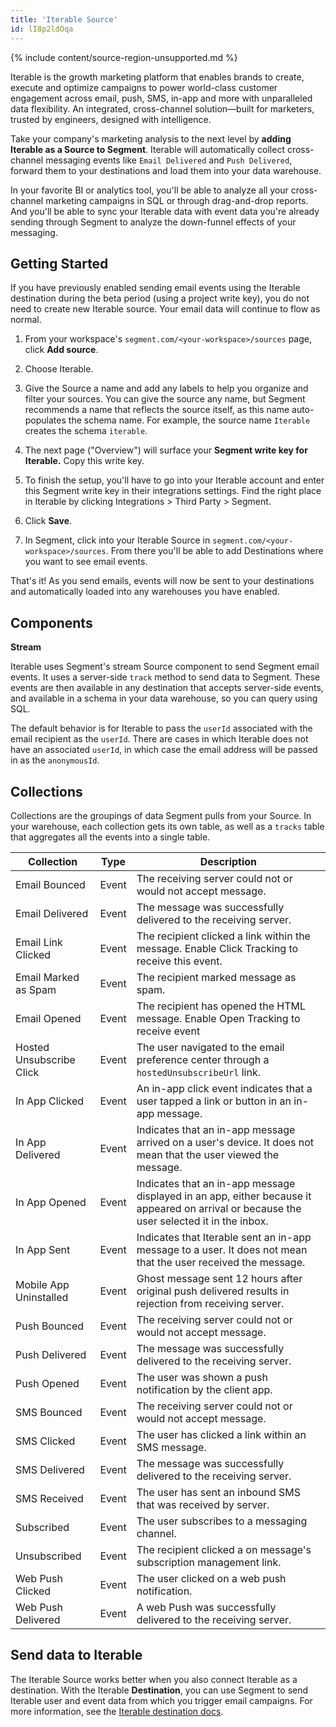 ```yaml
---
title: 'Iterable Source'
id: lI8p2ldOqa
---
```

{% include content/source-region-unsupported.md %}

Iterable is the growth marketing platform that enables brands to create, execute and optimize campaigns to power world-class customer engagement across email, push, SMS, in-app and more with unparalleled data flexibility. An integrated, cross-channel solution—built for marketers, trusted by engineers, designed with intelligence.

Take your company's marketing analysis to the next level by **adding Iterable as a Source to Segment**. Iterable will automatically collect cross-channel messaging events like `Email Delivered` and `Push Delivered`, forward them to your destinations and load them into your data warehouse.

In your favorite BI or analytics tool, you'll be able to analyze all your cross-channel marketing campaigns in SQL or through drag-and-drop reports. And you'll be able to sync your Iterable data with event data you're already sending through Segment to analyze the down-funnel effects of your messaging. 

## Getting Started

If you have previously enabled sending email events using the Iterable destination during the beta period (using a project write key), you do not need to create new Iterable source. Your email data will continue to flow as normal.

1. From your workspace's `segment.com/<your-workspace>/sources` page, click **Add source**.

2. Choose Iterable.

3. Give the Source a name and add any labels to help you organize and filter your sources. You can give the source any name, but Segment recommends a name that reflects the source itself, as this name auto-populates the schema name. For example, the source name  `Iterable` creates the schema `iterable`.

4. The next page ("Overview") will surface your **Segment write key for Iterable.** Copy this write key. 

5. To finish the setup, you'll have to go into your Iterable account and enter this Segment write key in their integrations settings. Find the right place in Iterable by clicking Integrations > Third Party > Segment.

6. Click **Save**.

7. In Segment, click into your Iterable Source in `segment.com/<your-workspace>/sources`. From there you'll be able to add Destinations where you want to see email events.

That's it! As you send emails, events will now be sent to your destinations and automatically loaded into any warehouses you have enabled. 

## Components

**Stream**

Iterable uses Segment's stream Source component to send Segment email events. It uses a server-side `track` method to send data to Segment. These events are then available in any destination that accepts server-side events, and available in a schema in your data warehouse, so you can query using SQL. 

The default behavior is for Iterable to pass the `userId` associated with the email recipient as the `userId`. There are cases in which Iterable does not have an associated `userId`, in which case the email address will be passed in as the `anonymousId`. 

## Collections

Collections are the groupings of data Segment pulls from your Source. In your warehouse, each collection gets its own table, as well as a `tracks` table that aggregates all the events into a single table. 

| Collection               | Type  | Description                                                                                                                               |
| ------------------------ | ----- | ----------------------------------------------------------------------------------------------------------------------------------------- |
| Email Bounced            | Event | The receiving server could not or would not accept message.                                                                                   |
| Email Delivered          | Event | The message was successfully delivered to the receiving server.                                                                           |
| Email Link Clicked       | Event | The recipient clicked a link within the message. Enable Click Tracking to receive this event.                          |
| Email Marked as Spam     | Event | The recipient marked message as spam.                                                                                                          |
| Email Opened             | Event | The recipient has opened the HTML message. Enable Open Tracking to receive event                                    |
| Hosted Unsubscribe Click | Event | The user navigated to the email preference center through a `hostedUnsubscribeUrl` link.                                                           |
| In App Clicked           | Event | An in-app click event indicates that a user tapped a link or button in an in-app message.                                                  |
| In App Delivered         | Event | Indicates that an in-app message arrived on a user's device. It does not mean that the user viewed the message.                           |
| In App Opened            | Event | Indicates that an in-app message displayed in an app, either because it appeared on arrival or because the user selected it in the inbox. |
| In App Sent              | Event | Indicates that Iterable sent an in-app message to a user. It does not mean that the user received the message.                            |
| Mobile App Uninstalled   | Event | Ghost message sent 12 hours after original push delivered results in rejection from receiving server.                                      |
| Push Bounced             | Event | The receiving server could not or would not accept message.                                                                                    |
| Push Delivered           | Event | The message was successfully delivered to the receiving server.                                                                           |
| Push Opened              | Event | The user was shown a push notification by the client app.                                                                                       |
| SMS Bounced              | Event | The receiving server could not or would not accept message.                                                                                    |
| SMS Clicked              | Event | The user has clicked a link within an SMS message.                                                                                                  |
| SMS Delivered            | Event | The message was successfully delivered to the receiving server.                                                                           |
| SMS Received             | Event | The user has sent an inbound SMS that was received by server.                                                                                  |
| Subscribed               | Event | The user subscribes to a messaging channel.                                                                                                    |
| Unsubscribed             | Event | The recipient clicked a on message's subscription management link.                                                                               |
| Web Push Clicked         | Event | The user clicked on a web push notification.                                                                                                     |
| Web Push Delivered       | Event | A web Push was successfully delivered to the receiving server.                                                                          |




<!-- Example: To query the Email Delivered table, you'd write a query like this:

```sql
select *
from iterable.email_delivered
```


<table>
</table> -->

## Send data to Iterable

The Iterable Source works better when you also connect Iterable as a destination. With the Iterable **Destination**, you can use Segment to send Iterable user and event data from which you trigger email campaigns. For more information, see the [Iterable destination docs](/docs/connections/destinations/catalog/iterable/).
